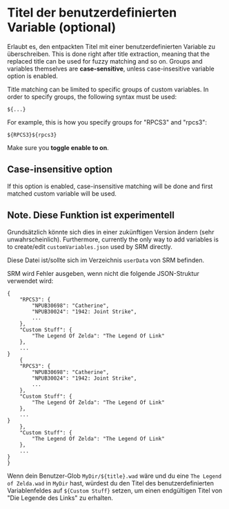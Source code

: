 # Titel der benutzerdefinierten Variable (optional)

Erlaubt es, den entpackten Titel mit einer benutzerdefinierten Variable zu überschreiben. This is done right after title extraction, meaning that the replaced title can be used for fuzzy matching and so on. Groups and variables themselves are **case-sensitive**, unless case-insesitive variable option is enabled.

Title matching can be limited to specific groups of custom variables. In order to specify groups, the following syntax must be used:
```
${...}
```
For example, this is how you specify groups for "RPCS3" and "rpcs3":
```
${RPCS3}${rpcs3}
```

Make sure you **toggle enable to on**.


## Case-insensitive option

If this option is enabled, case-insensitive matching will be done and first matched custom variable will be used.

## Note. Diese Funktion ist **experimentell**

Grundsätzlich könnte sich dies in einer zukünftigen Version ändern (sehr unwahrscheinlich). Furthermore, currently the only way to add variables is to create/edit `customVariables.json` used by SRM directly.

Diese Datei ist/sollte sich im Verzeichnis `userData` von SRM befinden.

SRM wird Fehler ausgeben, wenn nicht die folgende JSON-Struktur verwendet wird:

```
{
    "RPCS3": {
        "NPUB30698": "Catherine",
        "NPUB30024": "1942: Joint Strike",
        ...
    },
    "Custom Stuff": {
        "The Legend Of Zelda": "The Legend Of Link"
    },
    ...
}
    {
    "RPCS3": {
        "NPUB30698": "Catherine",
        "NPUB30024": "1942: Joint Strike",
        ...
    },
    "Custom Stuff": {
        "The Legend Of Zelda": "The Legend Of Link"
    },
    ...
}
    },
    "Custom Stuff": {
        "The Legend Of Zelda": "The Legend Of Link"
    },
    ...
}
}
```

Wenn dein Benutzer-Glob `MyDir/${title}.wad` wäre und du eine `The Legend of Zelda.wad` in `MyDir` hast, würdest du den Titel des benutzerdefinierten Variablenfeldes auf `${Custom Stuff}` setzen, um einen endgültigen Titel von "Die Legende des Links" zu erhalten.
